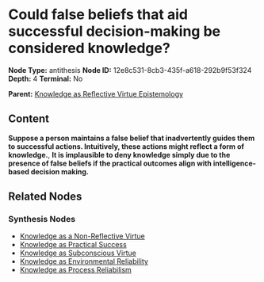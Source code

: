 # Could false beliefs that aid successful decision-making be considered knowledge?

**Node Type:** antithesis
**Node ID:** 12e8c531-8cb3-435f-a618-292b9f53f324
**Depth:** 4
**Terminal:** No

**Parent:** [Knowledge as Reflective Virtue Epistemology](knowledge-as-reflective-virtue-epistemology-synthesis-bf73e103-5c7f-4899-a28a-70fbc0fdb061.md)

## Content

**Suppose a person maintains a false belief that inadvertently guides them to successful actions. Intuitively, these actions might reflect a form of knowledge.**, **It is implausible to deny knowledge simply due to the presence of false beliefs if the practical outcomes align with intelligence-based decision making.**

## Related Nodes

### Synthesis Nodes

- [Knowledge as a Non-Reflective Virtue](knowledge-as-a-non-reflective-virtue-synthesis-4a402a46-4815-4022-a723-2663d2d0ca1a.md)
- [Knowledge as Practical Success](knowledge-as-practical-success-synthesis-9c1d1477-4160-434c-b5f9-622900e6abe3.md)
- [Knowledge as Subconscious Virtue](knowledge-as-subconscious-virtue-synthesis-64d6ec5c-d1a7-433b-8942-4fa5d25de372.md)
- [Knowledge as Environmental Reliability](knowledge-as-environmental-reliability-synthesis-08fd74b2-138c-4e34-b032-199420029341.md)
- [Knowledge as Process Reliabilism](knowledge-as-process-reliabilism-synthesis-7eaa7d77-3042-4978-b486-90571931e105.md)
